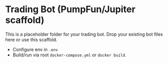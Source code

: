 # Trading Bot (PumpFun/Jupiter scaffold)
This is a placeholder folder for your trading bot. Drop your existing bot files here or use this scaffold.
- Configure env in `.env`
- Build/run via root `docker-compose.yml` or `docker build`.

